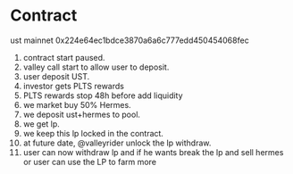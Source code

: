 # Contract
 ust mainnet 0x224e64ec1bdce3870a6a6c777edd450454068fec

1) contract start paused.
2) valley call start to allow user to deposit.
3) user deposit UST.
4) investor gets PLTS rewards
5) PLTS rewards stop 48h before add liquidity
6) we market buy 50% Hermes.
7) we deposit ust+hermes to pool.
8) we get lp.
9) we keep this lp locked in the contract.
10) at future date, @valleyrider unlock the lp withdraw.
11) user can now withdraw lp and if he wants break the lp and sell hermes or user can use the LP to farm more 
